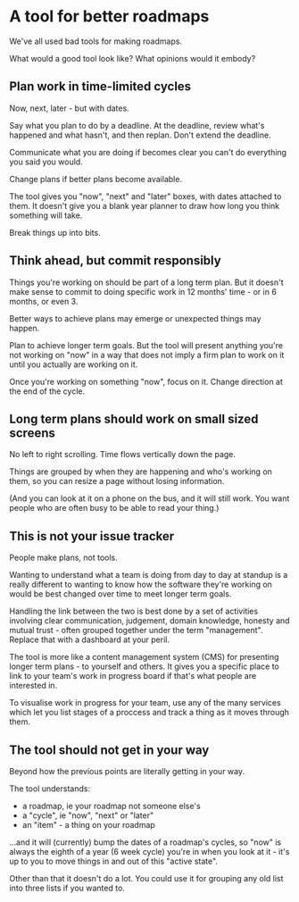 # A tool for better roadmaps

We've all used bad tools for making roadmaps.

What would a good tool look like? What opinions would it embody?

## Plan work in time-limited cycles

Now, next, later - but with dates.

Say what you plan to do by a deadline. At the deadline, review what's happened and what hasn't, and then replan. Don't extend the deadline.

Communicate what you are doing if becomes clear you can't do everything you said you would. 

Change plans if better plans become available.

The tool gives you "now", "next" and "later" boxes, with dates attached to them. It doesn't give you a blank year planner to draw how long you think something will take.

Break things up into bits.

## Think ahead, but commit responsibly

Things you're working on should be part of a long term plan. But it doesn't make sense to commit to doing specific work in 12 months' time - or in 6 months, or even 3.

Better ways to achieve plans may emerge or unexpected things may happen.

Plan to achieve longer term goals. But the tool will present anything you're not working on "now" in a way that does not imply a firm plan to work on it until you actually are working on it.

Once you're working on something "now", focus on it. Change direction at the end of the cycle.

## Long term plans should work on small sized screens

No left to right scrolling. Time flows vertically down the page.

Things are grouped by when they are happening and who's working on them, so you can resize a page without losing information.

(And you can look at it on a phone on the bus, and it will still work. You want people who are often busy to be able to read your thing.)

## This is not your issue tracker

People make plans, not tools.

Wanting to understand what a team is doing from day to day at standup is a really different to wanting to know how the software they're working on would be best changed over time to meet longer term goals.

Handling the link between the two is best done by a set of activities involving clear communication, judgement, domain knowledge, honesty and mutual trust - often grouped together under the term "management". Replace that with a dashboard at your peril.

The tool is more like a content management system (CMS) for presenting longer term plans - to yourself and others. It gives you a specific place to link to your team's work in progress board if that's what people are interested in.

To visualise work in progress for your team, use any of the many services which let you list stages of a proccess and track a thing as it moves through them.

## The tool should not get in your way

Beyond how the previous points are literally getting in your way.

The tool understands:

+ a roadmap, ie your roadmap not someone else's
+ a "cycle", ie "now", "next" or "later"
+ an "item" - a thing on your roadmap

...and it will (currently) bump the dates of a roadmap's cycles, so "now" is always the eighth of a year (6 week cycle) you're in when you look at it - it's up to you to move things in and out of this "active state". 

Other than that it doesn't do a lot. You could use it for grouping any old list into three lists if you wanted to.